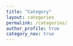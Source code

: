 ```yaml
---
title: "Category"
layout: categories
permalink: /categories/
author_profile: true
category_nav: true
---
```

